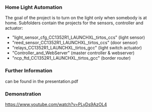 ### Home Light Automation
The goal of the project is to turn on the light only when somebody is at home. Subfolders contain the projects for the sensors, controller and actuator:
* "light_sensor_cfg_CC1352R1_LAUNCHXL_tirtos_ccs" (light sensor)
* "reed_sensor_CC1352R1_LAUNCHXL_tirtos_ccs" (door sensor)
* "relays_CC1352R1_LAUNCHXL_tirtos_gcc" (light switch actuator)
* "Controller_and_WebServer" (master controller & webserver)
* "ncp_ftd_CC1352R1_LAUNCHXL_tirtos_gcc" (border router)

### Further Information
can be found in the presentation.pdf

### Demonstration
https://www.youtube.com/watch?v=PLyDs9AzOL4
